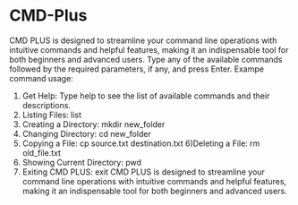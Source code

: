 # CMD-Plus
CMD PLUS is designed to streamline your command line operations with intuitive commands and helpful features, making it an indispensable tool for both beginners and advanced users.
Type any of the available commands followed by the required parameters, if any, and press Enter. Exampe command usage:
1) Get Help: Type help to see the list of available commands and their descriptions.
2) Listing Files: list
3) Creating a Directory: mkdir new_folder
4) Changing Directory: cd new_folder
5) Copying a File: cp source.txt destination.txt
6)Deleting a File: rm old_file.txt
7) Showing Current Directory: pwd
8) Exiting CMD PLUS: exit
CMD PLUS is designed to streamline your command line operations with intuitive commands and helpful features, making it an indispensable tool for both beginners and advanced users.
